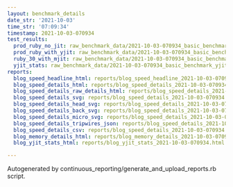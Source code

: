 ```yaml
---
layout: benchmark_details
date_str: '2021-10-03'
time_str: '07:09:34'
timestamp: 2021-10-03-070934
test_results:
  prod_ruby_no_jit: raw_benchmark_data/2021-10-03-070934_basic_benchmark_prod_ruby_no_jit.json
  prod_ruby_with_yjit: raw_benchmark_data/2021-10-03-070934_basic_benchmark_prod_ruby_with_yjit.json
  ruby_30_with_mjit: raw_benchmark_data/2021-10-03-070934_basic_benchmark_ruby_30_with_mjit.json
  yjit_stats: raw_benchmark_data/2021-10-03-070934_basic_benchmark_yjit_stats.json
reports:
  blog_speed_headline_html: reports/blog_speed_headline_2021-10-03-070934.html
  blog_speed_details_html: reports/blog_speed_details_2021-10-03-070934.html
  blog_speed_details_raw_details_html: reports/blog_speed_details_2021-10-03-070934.raw_details.html
  blog_speed_details_svg: reports/blog_speed_details_2021-10-03-070934.svg
  blog_speed_details_head_svg: reports/blog_speed_details_2021-10-03-070934.head.svg
  blog_speed_details_back_svg: reports/blog_speed_details_2021-10-03-070934.back.svg
  blog_speed_details_micro_svg: reports/blog_speed_details_2021-10-03-070934.micro.svg
  blog_speed_details_tripwires_json: reports/blog_speed_details_2021-10-03-070934.tripwires.json
  blog_speed_details_csv: reports/blog_speed_details_2021-10-03-070934.csv
  blog_memory_details_html: reports/blog_memory_details_2021-10-03-070934.html
  blog_yjit_stats_html: reports/blog_yjit_stats_2021-10-03-070934.html

---
```

Autogenerated by continuous_reporting/generate_and_upload_reports.rb script.
